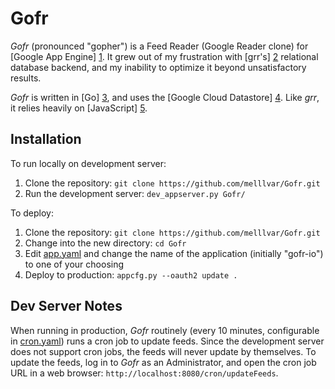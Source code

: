 Gofr
==========

*Gofr* (pronounced "gopher") is a Feed Reader (Google Reader clone) for [Google App Engine] [1]. It grew out of my frustration with [grr's] [2] relational database backend, and my inability to optimize it beyond unsatisfactory results. 

_Gofr_ is written in [Go] [3], and uses the [Google Cloud Datastore] [4]. Like _grr_, it relies heavily on [JavaScript] [5].

Installation
------------

To run locally on development server:

1. Clone the repository: `git clone https://github.com/melllvar/Gofr.git`
2. Run the development server: `dev_appserver.py Gofr/`

To deploy:

1. Clone the repository: `git clone https://github.com/melllvar/Gofr.git`
2. Change into the new directory: `cd Gofr`
3. Edit [app.yaml](app.yaml) and change the name of the application (initially "gofr-io") to one of your choosing
4. Deploy to production: `appcfg.py --oauth2 update .`

Dev Server Notes
----------------

When running in production, _Gofr_ routinely (every 10 minutes, configurable in [cron.yaml](cron.yaml)) runs a cron job to update feeds. Since the development server does not support cron jobs, the feeds will never update by themselves. To update the feeds, log in to _Gofr_ as an Administrator, and open the cron job URL in a web browser: `http://localhost:8080/cron/updateFeeds`.

  [1]: https://developers.google.com/appengine/
  [2]: https://github.com/melllvar/grr/
  [3]: http://golang.org/
  [4]: https://developers.google.com/datastore/
  [5]: http://en.wikipedia.org/wiki/JavaScript
